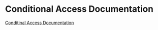 # Conditional Access Documentation

[Conditinal Access Documentation](https://github.com/nicolonsky/ConditionalAccessDocumentation)